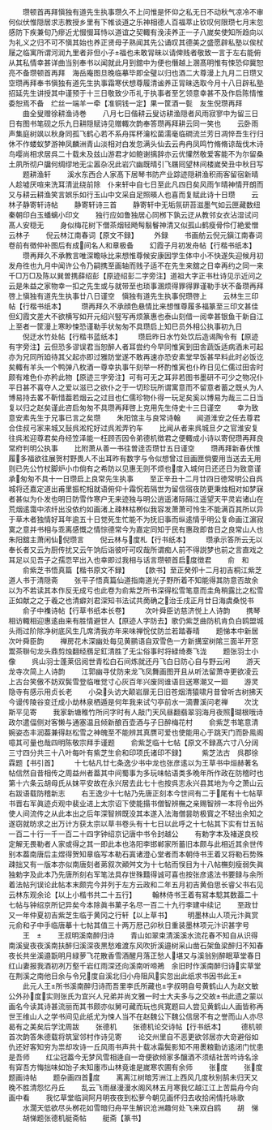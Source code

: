 <!-- { "loadSidebar": true } -->
　　瓒顿首再拜愼独有道先生执事瓒久不上问惟是怀仰之私无日不动秋气凉冷不审何似伏惟隠居求志教授乡里有下帷谈道之乐神相德人百福萃止钦叹何限瓒七月末忽感防下疾兼旬乃瘳近尤惙惙耳恃以道谊之契輙有浼渎养正一子八嵗矣使知所趋向以为礼义之归不可不愼其始也养正贤母子熟闻其先公诵叹其德美之盛愿辟私塾以俟杖屦之临寓所谓河润九里者非但小子福也未敢冐昧以请俾贱者敬致一言于左右能俯从其私情幸甚详曲当别奉书以闻就此月到舘中为便也僭越上溷髙明惟有悚恐仰冀恕亮不备瓒顿首再拜　海岳庵图旦晚临摹毕即全璧以归也酒二大尊漫上九月二日瓒又空瓒再拜奉书愼独有道先生执事霜寒伏想尊履清谧养正冐昧选取今月十八日辟私塾招延先生讲授其中谨预于十三日敬致少币礼于执事者至乞领意幸甚不及作启陈情惟委恕焉不备　纻丝一端羊一牵【准铜钱一定】果一筐酒一甏　友生倪瓒再拜
　　曲全叟赠徐耕渔诗巻
　　八月七日偕耕云叟访耕渔隠者风雨寂寥中为留三日日有图书笔砚之乐九日耕隠赋诗见赠輙次韵奉答瓒再拜耕云同一笑也
　　云卧雨声集庭树飒以秋身同孤飞鹤心若不系舟挥杯瀹松菌濡毫临磵流兰芳日凋悴吾生行归休不作蝼蚁梦游神凤麟洲青山淡相对白发忽满头仙去云冉冉凤鸣竹脩脩谅哉伐木诗鸟嘤尚相求居呉二十载未及兹山游君才如鲍谢摛辞亦云优懽然敬爱客能不为尔留桑土夙所彻户牖何绸缪地无尘嚣杂况此岩穴幽既晴引飞屩囘望林间楼嵗癸丑中秋日写
　　题耕渔轩
　　溪水东西合人家髙下居琴书防产业踪迹隠耕渔积雨客留宿新晴人趁墟厌喧来洗耳清泚绕前除　仆来轩中自七日至此凡四日矣风雨乍晴神情开朗而又与耕云耕渔笑言娯乐如行玉山中文采自足照暎人也喜而复赋此诗十日瓒
　　云林子静寄轩诗帖
　　静寄轩诗三首
　　静寄轩中无垢氛研苔滋墨气如云匣藏数纽秦朝印白玉蟠螭小印文
　　独行应如鲁独居心同桞下孰云迂从教邻女衣沾湿试问髙人安穏无
　　身似梅花树下僧茶烟轻飏髩鬅鬙神清又似孤山鹤瘦骨伶仃絶爱憎　云林子
　　倪云林江南春词【原文不録】
　　外録
　　书画舫云倪元鎭江南春词卷前有徴仲补图后有成间名人和章极备
　　幻霞子月初发舟帖【行楷书纸本】
　　瓒再拜久不承教言唯深瞻咏比来想惟尊候安康因学生体中小不快遂失迎候月初发舟徃也九月中闻许公令乃嗣携至画轴而贱子适不在先生来舘之日幸再约之同一来千□万□及陈以巽曽携薛绍彭【原迹绍彭二字旁注】道祖大字正书杜诗见示近问之云是朱益之家物幸一扣之先生或与就带至也琐事溷烦得罪得罪谨勒手状不备瓒再拜啓上愼独有道先生执事廿八日谨空　愼独有道先生执事倪瓒啓上
　　云林生三印帖【行楷书纸本】
　　瓒再拜久不承顔色悬情比来想惟尊履多福篆至三印文甚佳但幻霞文差大不欲横写如开元绍兴竪写再烦篆惠也泰山刻借一阅幸甚银鱼干新自江上至者一筐漫上寒眇悚恐谨勒手状匆匆不具瓒启上知巳员外相公执事初九日
　　倪迂水竹处帖【行楷书蓝纸本】
　　瓒启昨日水竹处饮后造谒陶令有【原迹有字旁注】云但恐多谬误君当恕醉人者耳尝约今早同惟寅到田舎蔬饭适病酒未可起亦为兄同所廹待其父起亦即过雅防堂遂不敢再速亦恐安素堂早饭甚早料此时必饭讫矣輙有羊头一个鸭弹八枚酒一尊幸执事午刻举一杯酌惟寅也仆昨日见仁儒过田舎时颇有难色仆亦矜此物【原迹三字旁注】可有可无之耳非若图书墨研不可少之物况仆平日甚不喜夺人之爱以滋已之欲仆之于一切珍玩所谓寓意而不留意者蓄之既乆为人博易持去畧不靳惜葢若烟云之过目也仁儒珍物仆得一玩足矣奚以博易为哉三二日当复以归之赵矣谨此咨启匆匆不具瓒再拜啓上克用先生侍史十三日谨空
　　幸为致意安素先生于兄事已言之矣瓒
　　朱阳馆主与良常诗翰
　　闻道淮安之任去尊君合住叔弓家来城又鼔呉淞柁好过呉淞弄钓车
　　比闻从者来呉城旦夕之官淮安复往呉淞迎尊君矣舟经笠泽能一枉顾否因令弟德机徴君之便輙成小诗以寄倪瓒再拜良常府判明公执事
　　比附萧从善一书往曽逹否瓒廿五日谨空
　　瓒再拜新春伏惟履多福欲往展贺村野畏人不出耳昨有数字与令似想曾过目画匣倘要用当送去无用则已先公竹杖脚炉小巾倘有之希防以见惠无则不烦也度入城何日还还日为致意谨承匆匆不具十一日瓒启上良常先生执事
　　至正辛丑十二月廿四日徳常明公自呉城将还嘉定道出甫里振柁相就语俯仰十霜怳若隔世为留信宿夜防更秉烛相对如梦寐者甚似为仆发也明日防雪作寒户无来迹独与明公逍遥渚际隔江遥望天平灵岩诸山在荒烟逺霭中浓纤出没依约如画渚上疎林枯栁似我容发萧萧可怜生不能满百其所以异于草木者独情好耳年逾五十日觉死生忙能不为抚旧事而纵逺情乎明公复命画江濵寂寞之意并书相与乖离感慨之情悰德常今为嘉定同知于民有惠政即昔日之良常山人也朱阳舘主萧闲仙倪瓒言
　　倪云林与度札【行书纸本】
　　瓒承示答所云无以奉长者又云为厨传扰又云午饷后诣彼吁可叹哉所谓痴人前不得説梦也前之言直戏之耳足以见吾子之孺恧罕出入也幸即过我相与话言瓒顿首启度徴君
　　俞　和
　　俞紫芝书悟真篇【楷书原文不録】
　　【款书】至正癸夘十二月初吉桐江紫芝道人书于清隠斋
　　张平子悟真篇仙道指南道光子野所着不知能得其防意否故余以为不若读其本作反无成亏也此卷为俞紫芝所书深得松雪笔意而圭角稍露比之松雪正如献之之于羲之也清癖刘君深知书法试共啇确之治壬戌正月廿日海虞桑悦书
　　俞子中襍诗帖【行草书纸本长卷】
　　次叶舜臣访慈济悦上人诗韵
　　携琴相访輙相迎惠逺由来有胜情避世人【原迹人字防去】歌仍紫芝曲防机肯负白鸥盟城头雨过阶除净树底风生几席清我亦年来味禅恱仗防兰若踏春晴
　　题悌本中新居次叶舜臣韵
　　禅房花木深幽处每见黄鹂语自双雪色一方新搆室树隂三面半开窓鬻茶聨句龙头鼎剪烛翻经鴈足釭清胜了无尘俗事时将緑绮奏飞泷
　　题张羽士小像
　　呉山羽士蓬莱侣阅世青松白石间炼就还丹飞白日防心自与野云闲
　　游天龙寺次简上人诗韵
　　江郭幽寻仗防来龙飞凤舞画图开且从听法留萧寺更欲凌云上古台笑傲不妨双鬓雪登临唯觉寸心灰百年兴废同谁语目送寒潮又一廻
　　游灵隐寺有感示用贞长老
　　小朶头访大颠岩扉无日旧苍烟清猿啸月昔曾听古树拂天今谩传陵谷变迁成小劫林泉栖遁是何年我来试勺亭前水一滴曹溪问老禅
　　次沈斯平见寄
　　我家新塘稚竹所问字时有人敲门天风昼翻翡翠羽海月夜照瑚根哦诗政尔遣偪侧对客懒与通塞温且倾新酿百壶酒与子日醉梅花村
　　俞紫芝书笔意清婉姿态丰润葢兼得赵松雪之神魄至不能辨其真赝可爱也使能用心于跳天门而卧鳯阁噫其可量也哉四明陈敬宗拜手谨题
　　俞紫芝临十七帖【原文不録髙六寸八分阔三寸四分共三十八叶每叶有紫芝生俞和印项氏诸印不録】
　　紫芝法古　呉郡徐霖题【书引首】
　　十七帖凡廿七条逸少书中龙也张彦逺以为王草书中烜赫著名帖信然自昔相传之周益州者葢其中间蜀事为多玩味帖语类多晩年所作政在防稽时也第十六条云胡母氏从妺平安故在永兴居去此七十也按呉志永兴县其地为今之萧山云右跋语载防稽新志
　　右王逸少十七帖乃先唐正刻本今世间有二于尾有十七帖草书晋右军眞迹贞观中裴业进上太宗诏下使能搨书僧智辨橅之亲赐智辨一本将令出外使人间流传之从此本出之后年深智辨既没其本遂入法海僧昙昉极寳之不轻出余知之遂窃就昉求之出万计方获太宗以草书卷头有十七日以此呼之十七帖其下实有廿五帖一百二十行一千一百二十四字钟绍京记唐中书令封越公
　　有勅字本及褚遂良校定解无畏勒者人家或得之其一即此本也洛阳李邯郸家所蓄旧本颇与此相近其余世传别本葢南唐后主煜得贺知章临写本勒石寘诸澄心堂者而本朝侍书王着又将勒石势殊疎拙又有一版本亦似南唐刻者苐叙次顚舛文为十七帖而悮目为十八帖橅刻瘦弱失眞独勅字及此本乃先唐所刻右军笔法具存世殊囏得诚可喜也按张彦逺法书要録与余所着法帖刋误论此帖本末颇完今并列于左方云政和二年五月初吉黄伯思长睿父书右见云林东观余论【以上小楷书共二十五行】
　　翰林侍书王着有冩本騐其数葢二十七帖与钟绍京所记异矣今本除眞书菓子名尽一百二十九行李建中续记
　　至政廿又一年仲夏初吉紫芝生临于黄冈之行轩【以上草书】
　　明墨林山人项元汴眞赏元俞和子中手临唐摹十七帖其值三十两万厯己卯秋日重装墨林项元汴识甚字号
　　王　
　　王叔明溪南醉归诗
　　青山如翠束清溪溪水流花春不知自从识得南溪叟夜夜溪南扶醉归溪深夜黒愁难渡东风吹折溪邉树采山凿石架鱼梁醉归不知春夜长共坐溪邉翫明月緑萝飞花散香雪酒醒月落正愁人堪又与溪翁别醉眠草堂春日红山妻报我酒初冽万壑千岩红雨深还向溪南听啼鴂　余旧时作溪南醉归诗实草堂在荆溪之南他日余与令兄度自溪北归小舟阻风实忽出此纸求书因书此王
　　此元人王所书溪南醉归诗而吾里李氏所藏也字叔明自号黄鹤山人为赵文敏公外孙度实则张氏为宜兴人兄弟并尚文雅一时士大夫多与之交故书此遗之蒙以画名今读其诗甚流丽而其书颇亦似舅可藏而玩也呉寛题曰人尝见黄鹤山人画皆称再世王维山人之学书间见此纸尤为悚人当不在赵魏公下魏公信居不有之誉而山人亦尽曷有之美矣后学沈周跋
　　张德机
　　张德机论交诗帖【行书纸本】
　　德机顿首次韵答朱德载将筑室邻村作诗见寄
　　论交州里自不恶更欲邻居亦大竒避俗如仇还好客知穷为祟却攻诗一丘风雨书声共十载冰霜鬓影知不用褁粮勤访逺闭门忧患是吾师
　　红尘冠葢今无梦风雪相逄自一竒便欲倾家多醸酒不须结社苦吟诗名涂有穽吾方悔拙味如饴子未知廛市山林竟谁是嵗寒农圃有余师
　　张度
　　张度题画诗帖
　　题杂画四首度
　　离离江树暗芳洲江上西风几度秋别鹄未归天又晚不胜清怨忆丹丘
　　乱云飞雨昼漫漫水阁风林五月寒我忆越江江上苦扁舟今向画中看
　　我忆草堂临涧阿月明夜夜到松萝今朝见画怀归去收拾闲情托咏歌
　　水濶天低欲尽头桞花如雪暗归舟平生解识沧洲趣何处飞来双白鸥
　　胡　悌
　　胡悌题张德机艇斋帖
　　艇斋【篆书】

